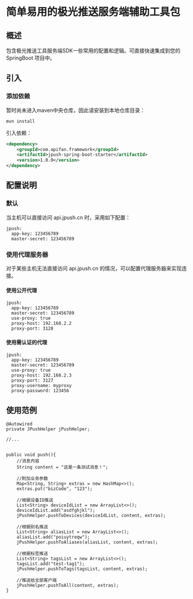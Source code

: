 # 简单易用的极光推送服务端辅助工具包
## 概述
包含极光推送工具服务端SDK一些常用的配置和逻辑。可直接快速集成到您的 SpringBoot 项目中。

## 引入
### 添加依赖
暂时尚未进入maven中央仓库，因此请安装到本地仓库目录：
```
mvn install
```
引入依赖：
```xml
<dependency>
    <groupId>com.apifan.framework</groupId>
    <artifactId>jpush-spring-boot-starter</artifactId>
    <version>1.0.0</version>
</dependency>
```

## 配置说明
### 默认
当主机可以直接访问 api.jpush.cn 时，采用如下配置：
```
jpush:
  app-key: 123456789
  master-secret: 123456789
```
### 使用代理服务器
对于某些主机无法直接访问 api.jpush.cn 的情况，可以配置代理服务器来实现连接。
#### 使用公开代理
```
jpush:
  app-key: 123456789
  master-secret: 123456789
  use-proxy: true
  proxy-host: 192.168.2.2
  proxy-port: 3128
```
#### 使用需认证的代理
```
jpush:
  app-key: 123456789
  master-secret: 123456789
  use-proxy: true
  proxy-host: 192.168.2.3
  proxy-port: 3127
  proxy-username: myproxy
  proxy-password: 123456
```

## 使用范例
```
@Autowired
private JPushHelper jPushHelper;
    
//...


public void push(){
    //消息内容    
    String content = "这是一条测试消息！";
    
    //附加业务参数
    Map<String, String> extras = new HashMap<>();
    extras.put("bizCode", "123");
    
    //根据设备ID推送
    List<String> deviceIdList = new ArrayList<>();
    deviceIdList.add("asdfghjkl");
    jPushHelper.pushToDevices(deviceIdList, content, extras);
    
    //根据别名推送
    List<String> aliasList = new ArrayList<>();
    aliasList.add("poiuytreqw");
    jPushHelper.pushToAliases(aliasList, content, extras);
    
    //根据标签推送
    List<String> tagsList = new ArrayList<>();
    tagsList.add("test-tag1");
    jPushHelper.pushToTags(tagsList, content, extras);
    
    //推送给全部客户端
    jPushHelper.pushToAll(content, extras);    
}

```
